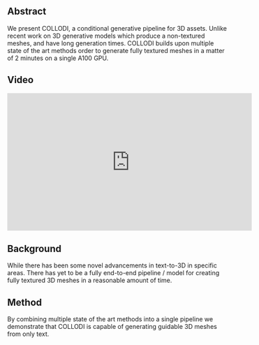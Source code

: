 <h2>Abstract</h2>
<p>We present COLLODI, a conditional generative pipeline for 3D assets. Unlike recent work on 3D generative models which produce a non-textured meshes, and have long generation times. COLLODI builds upon multiple state of the art methods order to generate fully textured meshes in a matter of 2 minutes on a single A100 GPU.</p>
<h2>Video</h2>
<iframe width="560" height="315" src="https://www.youtube.com/embed/Y5I8LIcDpRA" frameborder="0" allow="autoplay; encrypted-media" allowfullscreen></iframe>

<h2>Background</h2>
<p>While there has been some novel advancements in text-to-3D in specific areas.  There has yet to be a fully end-to-end pipeline / model for creating fully textured 3D meshes in a reasonable amount of time. </p>
<h2>Method</h2>
By combining multiple state of the art methods into a single pipeline we demonstrate that COLLODI is capable of generating guidable 3D meshes from only text.
